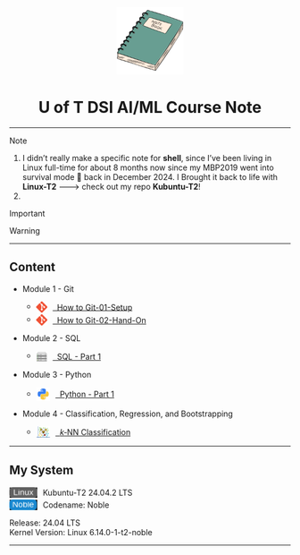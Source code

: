 <p align="center">
  <img src="image/notebook.png" alt="" width="120">
</p>

<h1 align="center">U of T DSI AI/ML Course Note</h1>  

---
> [!NOTE]
> 1. I didn’t really make a specific note for **shell**, since I’ve been living in Linux full-time for about 8 months now since my MBP2019 went into survival mode 🏥 back in December 2024. I Brought it back to life with **Linux-T2** ---> check out my repo **Kubuntu-T2**! 
> 2. 

> [!IMPORTANT]  
> 

> [!WARNING]
> 

---
## Content 
- Module 1 - Git  
  - <div align="left">
    <div style="margin: 3px 0;">  
      <img src="image/Git-Icon-1788C.png" alt="Git" width="20" style="vertical-align: middle; margin-right: 6px;">
      <a href="/module_1_git/how_to_Git-01-Setup.md" style="vertical-align: middle;"> 
      &nbsp; How to Git-01-Setup </a>
  - <div align="left">
    <div style="margin: 3px 0;">  
      <img src="image/Git-Icon-1788C.png" alt="Git" width="20" style="vertical-align: middle; margin-right: 6px;">
      <a href="/module_1_git/how_to_Git-02-guide_ver02.md" style="vertical-align: middle;"> 
      &nbsp; How to Git-02-Hand-On 
      </a>
      </div>
    </div>  


- Module 2 - SQL  
  - <div align="left">
    <div style="margin: 3px 0;">
      <img src="image/server.svg" alt="server" width="20" style="vertical-align: middle; margin-right: 6px;">
      <a href="/module_2_sql/DSI-sql-Part_1.md" style="vertical-align: middle;"> 
      &nbsp; SQL - Part 1</a>  
    
  <!-- - <div align="left">
    <div style="margin: 3px 0;">
      <img src="image/server.svg" alt="server" width="20" style="vertical-align: middle; margin-right: 6px;">
      <a href="/module_2_sql/DSI-sql-Part_1.md" style="vertical-align: middle;"> 
      &nbsp; SQL - Part x </a>  

      </div>
    </div>   -->

- Module 3 - Python 
  - <div align="left">
    <div style="margin: 3px 0;">
      <img src="image/python.512.png" alt="server" width="25" style="vertical-align: middle; margin-right: 6px;">
      <a href="/module_3_python/DSI-python-Part_1.md" style="vertical-align: middle;"> 
      &nbsp; Python - Part 1 </a>

  <!-- - <div align="left">
    <div style="margin: 3px 0;">
      <img src="image/python.512.png" alt="server" width="25" style="vertical-align: middle; margin-right: 6px;">
      <a href="/module_2_sql/DSI-sql-Part_1.md" style="vertical-align: middle;"> 
      &nbsp; Python - Part x  </a>
    </div>
    </div>   -->


- Module 4 - Classification, Regression, and Bootstrapping 
  - <div align="left">
    <div style="margin: 3px 0;">
      <img src="image/Icon_KNN4.png" alt="server" width="25" style="vertical-align: middle; margin-right: 6px;">
      <a href="/module_4_Ln+Class+Resample/DSI-LCR01-kNN_classification.md" style="vertical-align: middle;"> 
      &nbsp;  <i>k</i>‑NN Classification </a>

  <!-- - <div align="left">
    <div style="margin: 3px 0;">
      <img src="image/python.512.png" alt="server" width="25" style="vertical-align: middle; margin-right: 6px;">
      <a href="/module_2_sql/DSI-sql-Part_1.md" style="vertical-align: middle;"> 
      &nbsp; Python - Part x  </a>
    </div>
    </div>   -->

---
## My System

<div align="left">
  <div style="margin: 2px 0;">
    <img src="image/Linux2.svg" alt="Linux" width="50" style="vertical-align: middle; margin-right: 6px;">
    <span style="vertical-align: middle;">Kubuntu-T2 24.04.2 LTS</span>
  </div>
  <div style="margin: 2px 0;">
    <img src="image/Noble.svg" alt="Noble" width="50" style="vertical-align: middle; margin-right: 6px;">
    <span style="vertical-align: middle;">Codename: Noble</span>
  </div>
</div>  

Release:	24.04 LTS  
Kernel Version: Linux 6.14.0-1-t2-noble


---  

<!-- ### note for shell 

1. When you use sudo, the PATH starts from the root directory /, since that’s where the superuser lives. 👑  
    - Using ./myscript.sh is the safe + explicit way because: It tells the shell (and sudo): “run the file that’s right here in my current directory”. It avoids any ambiguity with other commands that might have the same name somewhere else in $PATH. It works consistently whether you’re running as your user or with sudo. Think of ./ as saying “don’t wander off, just look right under my feet.” 😏 -->
